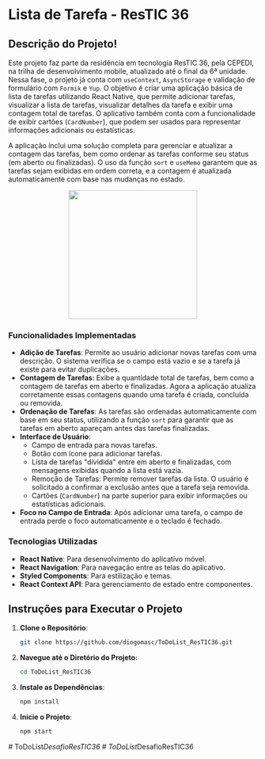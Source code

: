 # Lista de Tarefa - ResTIC 36

## Descrição do Projeto!

Este projeto faz parte da residência em tecnologia ResTIC 36, pela CEPEDI, na trilha de desenvolvimento mobile, atualizado até o final da 6ª unidade. Nessa fase, o projeto já conta com `useContext`, `AsyncStorage` e validação de formulário com `Formik` e `Yup`. O objetivo é criar uma aplicação básica de lista de tarefas utilizando React Native, que permite adicionar tarefas, visualizar a lista de tarefas, visualizar detalhes da tarefa e exibir uma contagem total de tarefas. O aplicativo também conta com a funcionalidade de exibir cartões (`CardNumber`), que podem ser usados para representar informações adicionais ou estatísticas.

A aplicação inclui uma solução completa para gerenciar e atualizar a contagem das tarefas, bem como ordenar as tarefas conforme seu status (em aberto ou finalizadas). O uso da função `sort` e `useMemo` garantem que as tarefas sejam exibidas em ordem correta, e a contagem é atualizada automaticamente com base nas mudanças no estado.

<p align="center">
  <img width="260" src="https://github.com/user-attachments/assets/c832fb65-736a-47e4-b835-e4dfd6aa452c">
</p>

### Funcionalidades Implementadas

- **Adição de Tarefas**: Permite ao usuário adicionar novas tarefas com uma descrição. O sistema verifica se o campo está vazio e se a tarefa já existe para evitar duplicações.
- **Contagem de Tarefas**: Exibe a quantidade total de tarefas, bem como a contagem de tarefas em aberto e finalizadas. Agora a aplicação atualiza corretamente essas contagens quando uma tarefa é criada, concluída ou removida.
- **Ordenação de Tarefas**: As tarefas são ordenadas automaticamente com base em seu status, utilizando a função `sort` para garantir que as tarefas em aberto apareçam antes das tarefas finalizadas.
- **Interface de Usuário**:
  - Campo de entrada para novas tarefas.
  - Botão com ícone para adicionar tarefas.
  - Lista de tarefas "dividida" entre em aberto e finalizadas, com mensagens exibidas quando a lista está vazia.
  - Remoção de Tarefas: Permite remover tarefas da lista. O usuário é solicitado a confirmar a exclusão antes que a tarefa seja removida.
  - Cartões (`CardNumber`) na parte superior para exibir informações ou estatísticas adicionais.
- **Foco no Campo de Entrada**: Após adicionar uma tarefa, o campo de entrada perde o foco automaticamente e o teclado é fechado.

### Tecnologias Utilizadas

- **React Native**: Para desenvolvimento do aplicativo móvel.
- **React Navigation**: Para navegação entre as telas do aplicativo.
- **Styled Components**: Para estilização e temas.
- **React Context API**: Para gerenciamento de estado entre componentes.

## Instruções para Executar o Projeto

1. **Clone o Repositório**:

   ```bash
   git clone https://github.com/diogomasc/ToDoList_ResTIC36.git
   ```

2. **Navegue até o Diretório do Projeto**:

   ```bash
   cd ToDoList_ResTIC36
   ```

3. **Instale as Dependências**:

   ```bash
   npm install
   ```

4. **Inicie o Projeto**:
   ```bash
   npm start
   ```
#   T o D o L i s t _ D e s a f i o R e s T I C 3 6  
 #   T o D o L i s t _ D e s a f i o R e s T I C 3 6  
 
